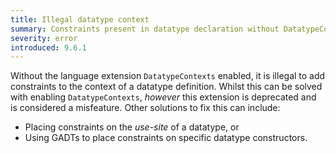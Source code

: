 ```yaml
---
title: Illegal datatype context
summary: Constraints present in datatype declaration without DatatypeContexts.
severity: error
introduced: 9.6.1
---
```


Without the language extension `DatatypeContexts` enabled, it is illegal to add constraints to the context of a datatype definition. Whilst this can be solved with enabling `DatatypeContexts`, *however* this extension is deprecated and is considered a misfeature. Other solutions to fix this can include:

- Placing constraints on the *use-site* of a datatype, or
- Using GADTs to place constraints on specific datatype constructors.
